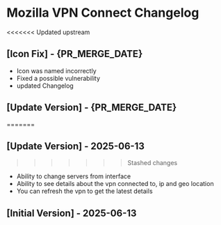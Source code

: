 # Mozilla VPN Connect Changelog

<<<<<<< Updated upstream
## [Icon Fix] - {PR_MERGE_DATE}
- Icon was named incorrectly
- Fixed a possible vulnerability
- updated Changelog

## [Update Version] - {PR_MERGE_DATE}
=======
## [Update Version] - 2025-06-13
>>>>>>> Stashed changes

- Ability to change servers from interface
- Ability to see details about the vpn connected to, ip and geo location
- You can refresh the vpn to get the latest details

## [Initial Version] - 2025-06-13